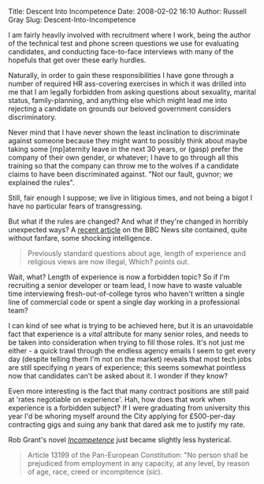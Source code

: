 Title: Descent Into Incompetence
Date: 2008-02-02 16:10
Author: Russell Gray
Slug: Descent-Into-Incompetence

I am fairly heavily involved with recruitment where I work, being the
author of the technical test and phone screen questions we use for
evaluating candidates, and conducting face-to-face interviews with many
of the hopefuls that get over these early hurdles.

Naturally, in order to gain these responsibilities I have gone through a
number of required HR ass-covering exercises in which it was drilled
into me that I am legally forbidden from asking questions about
sexuality, marital status, family-planning, and anything else which
might lead me into rejecting a candidate on grounds our beloved
government considers discriminatory.

Never mind that I have never shown the least inclination to discriminate
against someone because they might want to possibly think about maybe
taking some [mp]aternity leave in the next 30 years, or (gasp) prefer
the company of their own gender, or whatever; I have to go through all
this training so that the company can throw me to the wolves if a
candidate claims to have been discriminated against. "Not our fault,
guvnor; we explained the rules".

Still, fair enough I suppose; we live in litigious times, and not being
a bigot I have no particular fears of transgressing.

But what if the rules are changed? And what if they're changed in
horribly unexpected ways? A [recent
article](http://news.bbc.co.uk/1/hi/business/7187032.stm) on the BBC
News site contained, quite without fanfare, some shocking intelligence.

> Previously standard questions about age, length of experience and
> religious views are now illegal, Which? points out.

Wait, what? Length of experience is now a forbidden topic? So if I'm
recruiting a senior developer or team lead, I now have to waste valuable
time interviewing fresh-out-of-college tyros who haven't written a
single line of commercial code or spent a single day working in a
professional team?

I can kind of see what is trying to be achieved here, but it is an
unavoidable fact that experience is a *vital* attribute for many senior
roles, and needs to be taken into consideration when trying to fill
those roles. It's not just me either - a quick trawl through the endless
agency emails I seem to get every day (despite telling them I'm not on
the market) reveals that most tech jobs are still specifying *n* years
of experience; this seems somewhat pointless now that candidates can't
be asked about it. I wonder if they know?

Even more interesting is the fact that many contract positions are still
paid at 'rates negotiable on experience'. Hah, how does that work when
experience is a forbidden subject? If I were graduating from university
this year I'd be whoring myself around the City applying for
£500-per-day contracting gigs and suing any bank that dared ask me to
justify my rate.

Rob Grant's novel
*[Incompetence](http://www.amazon.co.uk/Incompetence-Gollancz-Rob-Grant/dp/0575074493/)*
just became slightly less hysterical.

> Article 13199 of the Pan-European Constitution: "No person shall be
> prejudiced from employment in any capacity, at any level, by reason of
> age, race, creed or incompitence (*sic*).

